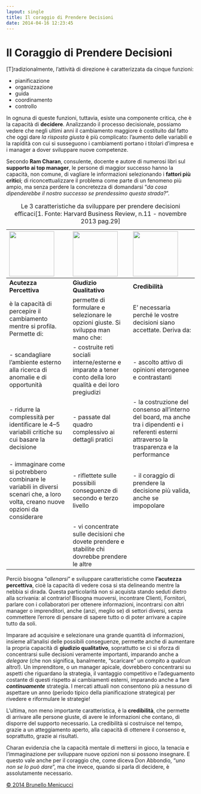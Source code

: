 ```yaml
---
layout: single
title: Il coraggio di Prendere Decisioni
date: 2014-04-16 12:23:45
---
```

<h1>Il Coraggio di Prendere Decisioni</h1>
<span class="firstcharacter">[T]</span>radizionalmente, l’attività di direzione è caratterizzata da cinque funzioni:
<ul>
	<li>pianificazione</li>
	<li>organizzazione</li>
	<li>guida</li>
	<li>coordinamento</li>
	<li>controllo</li>
</ul>
In ognuna di queste funzioni, tuttavia, esiste una componente critica, che è la capacità di <strong>decidere</strong>. Analizzando il processo decisionale, possiamo vedere che negli ultimi anni il cambiamento maggiore è costituito dal fatto che oggi dare <em>la risposta giusta</em> è più complicato: l’aumento delle variabili e la rapidità con cui si susseguono i cambiamenti portano i titolari d’impresa e i manager a dover sviluppare nuove competenze.

Secondo <strong>Ram Charan</strong>, consulente, docente e autore di numerosi libri sul <strong>supporto ai top manager</strong>, le persone di maggior successo hanno la capacità, non comune, di vagliare le informazioni selezionando i <strong>fattori più critici</strong>; di riconcettualizzare il problema come parte di un fenomeno più ampio, ma senza perdere la concretezza di domandarsi “<em>da cosa dipenderebbe il nostro successo se prendessimo questa strada?</em>”.
<table><caption id="le3caratteristichedasviluppareperprenderedecisioniefficaci">Le 3 caratteristiche da sviluppare per prendere decisioni efficaci[1. Fonte: Harvard Business Review, n.11 - novembre 2013 pag.29] <colgroup> <col style="text-align: left;" /> <col style="text-align: left;" /> <col style="text-align: left;" /> </colgroup>
<thead>
<tr>
<th style="text-align: left;"><img alt="" src="https://dl.dropboxusercontent.com/u/312263/%7EWeb%20Images/1.png" width="120px" align="center" /></th>
<th style="text-align: left;"><img alt="" src="https://dl.dropboxusercontent.com/u/312263/%7EWeb%20Images/2.png" width="120px" align="center" /></th>
<th style="text-align: left;"><img alt="" src="https://dl.dropboxusercontent.com/u/312263/%7EWeb%20Images/3.png" width="120px" align="center" /></th>
</tr>
</thead>
<tbody>
<tr>
<td style="text-align: left;"><strong>Acutezza Percettiva</strong></td>
<td style="text-align: left;"><strong>Giudizio Qualitativo</strong></td>
<td style="text-align: left;"><strong>Credibilità</strong></td>
</tr>
<tr>
<td style="text-align: left;">è la capacità di percepire il cambiamento mentre si profila. Permette di:</td>
<td style="text-align: left;">permette di formulare e selezionare le opzioni giuste. Si sviluppa man mano che:</td>
<td style="text-align: left;">E’ necessaria perché le vostre decisioni siano accettate. Deriva da:</td>
</tr>
<tr>
<td style="text-align: left;">- scandagliare l’ambiente esterno alla ricerca di anomalie e di opportunità</td>
<td style="text-align: left;">- costruite reti sociali interne/esterne e imparate a tener conto della loro qualità e dei loro pregiudizi</td>
<td style="text-align: left;">- ascolto attivo di opinioni eterogenee e contrastanti</td>
</tr>
<tr>
<td style="text-align: left;">- ridurre la complessità per identificare le 4–5 variabili critiche su cui basare la decisione</td>
<td style="text-align: left;">- passate dal quadro complessivo ai dettagli pratici</td>
<td style="text-align: left;">- la costruzione del consenso all’interno del board, ma anche tra i dipendenti e i referenti esterni attraverso la trasparenza e la performance</td>
</tr>
<tr>
<td style="text-align: left;">- immaginare come si potrebbero combinare le variabili in diversi scenari che, a loro volta, creano nuove opzioni da considerare</td>
<td style="text-align: left;">- riflettete sulle possibili conseguenze di secondo e terzo livello</td>
<td style="text-align: left;">- il coraggio di prendere la decisione più valida, anche se impopolare</td>
</tr>
<tr>
<td style="text-align: left;"></td>
<td style="text-align: left;">- vi concentrate sulle decisioni che dovete prendere e stabilite chi dovrebbe prendere le altre</td>
<td style="text-align: left;"></td>
</tr>
</tbody>
</table>
Perciò bisogna “<em>allenarsi</em>” e sviluppare caratteristiche come <strong>l’acutezza percettiva</strong>, cioè la capacità di vedere cosa si sta delineando mentre la nebbia si dirada. Questa particolarità non si acquista stando seduti dietro alla scrivania: al contrario! Bisogna muoversi, incontrare Clienti, Fornitori, parlare con i collaboratori per ottenere informazioni, incontrarsi con altri manager o imprenditori, anche (anzi, meglio se) di settori diversi, senza commettere l’errore di pensare di sapere tutto o di poter arrivare a capire tutto da soli.

Imparare ad acquisire e selezionare una grande quantità di informazioni, insieme all’analisi delle possibili conseguenze, permette anche di aumentare la propria capacità di <strong>giudizio qualitativo</strong>, soprattutto se ci si sforza di concentrarsi sulle decisioni veramente importanti, imparando anche a <em>delegare</em> (che non significa, banalmente, “scaricare” un compito a qualcun altro!). Un imprenditore, o un manager apicale, dovrebbero concentrarsi su aspetti che riguardano la strategia, il vantaggio competitivo e l’adeguamento costante di questi rispetto ai cambiamenti esterni, imparando anche a fare <strong><em>continuamente</em></strong> strategia. I mercati attuali non consentono più a nessuno di aspettare un anno (periodo tipico della pianificazione strategica) per rivedere e riformulare le strategie!

L’ultima, non meno importante caratteristica, è la <strong>credibilità</strong>, che permette di arrivare alle persone giuste, di avere le informazioni che contano, di disporre del supporto necessario. La credibilità si costruisce nel tempo, grazie a un atteggiamento aperto, alla capacità di ottenere il consenso e, soprattutto, grazie ai risultati.

Charan evidenzia che la capacità mentale di mettersi in gioco, la tenacia e l’immaginazione per sviluppare nuove opzioni non si possono insegnare. E questo vale anche per il coraggio che, come diceva Don Abbondio, “<em>uno non se lo può dare</em>”, ma che invece, quando si parla di decidere, è assolutamente necessario.

<a href="http://www.blackstarconsulting.it">© 2014 Brunello Menicucci</a>
